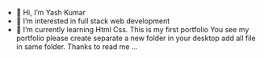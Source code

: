 - 👋 Hi, I’m Yash Kumar
- 👀 I’m interested in full stack web development
- 🌱 I’m currently learning Html Css.
  This is my first portfolio
  You see my portfolio please create separate a new folder in your desktop
   add all file in same folder.
   Thanks to read me ...

<!---
yash2354-ch/yash2354-ch is a ✨ special ✨ repository because its `README.md` (this file) appears on your GitHub profile.
You can click the Preview link to take a look at your changes.
--->
